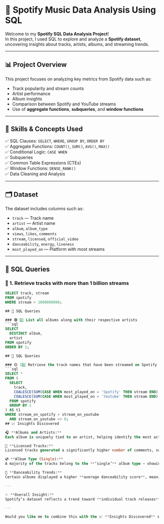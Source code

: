 # 🎵 Spotify Music Data Analysis Using SQL

Welcome to my **Spotify SQL Data Analysis Project**!  
In this project, I used SQL to explore and analyze a **Spotify dataset**, uncovering insights about tracks, artists, albums, and streaming trends.  

---

## 📊 Project Overview

This project focuses on analyzing key metrics from Spotify data such as:
- Track popularity and stream counts  
- Artist performance  
- Album insights  
- Comparison between Spotify and YouTube streams  
- Use of **aggregate functions**, **subqueries**, and **window functions**

---

## 🧠 Skills & Concepts Used

✅ SQL Clauses: `SELECT`, `WHERE`, `GROUP BY`, `ORDER BY`  
✅ Aggregate Functions: `COUNT()`, `SUM()`, `AVG()`, `MAX()`  
✅ Conditional Logic: `CASE WHEN`  
✅ Subqueries  
✅ Common Table Expressions (CTEs)  
✅ Window Functions: `DENSE_RANK()`  
✅ Data Cleaning and Analysis  

---

## 🗂️ Dataset

The dataset includes columns such as:
- `track` — Track name  
- `artist` — Artist name  
- `album`, `album_type`  
- `views`, `likes`, `comments`  
- `stream`, `licensed`, `official_video`  
- `danceability`, `energy`, `liveness`  
- `most_played_on` — Platform with most streams  

---

## 🧾 SQL Queries

### 🔹 1. Retrieve tracks with more than 1 billion streams
```sql
SELECT track, stream
FROM spotify
WHERE stream > 1000000000;

## 🧾 SQL Queries

### 🟢 2️⃣ List all albums along with their respective artists
```sql
SELECT
  DISTINCT album,
  artist
FROM spotify
ORDER BY 1;

## 🧾 SQL Queries

### 🟡 10️⃣ Retrieve the track names that have been streamed on Spotify more than YouTube
```sql
SELECT *
FROM (
  SELECT
    track,
    COALESCE(SUM(CASE WHEN most_played_on = 'Spotify' THEN stream END), 0) AS stream_on_spotify,
    COALESCE(SUM(CASE WHEN most_played_on = 'Youtube' THEN stream END), 0) AS stream_on_youtube
  FROM spotify
  GROUP BY 1
) AS t1
WHERE stream_on_spotify > stream_on_youtube
  AND stream_on_youtube <> 0;
## 📈 Insights Discovered

🎧 **Albums and Artists:**  
Each album is uniquely tied to an artist, helping identify the most active and productive creators on Spotify.

💬 **Licensed Tracks:**  
Licensed tracks generated a significantly higher number of comments, suggesting that verified or official releases gain more listener engagement and audience trust.

💿 **Album Type (Single):**  
A majority of the tracks belong to the **‘single’** album type — showing that most artists release standalone tracks rather than full albums to maximize reach and visibility.

💃 **Danceability Trends:**  
Certain albums displayed a higher **average danceability score**, meaning they contain tracks that are more rhythm-based, energetic, and enjoyable for upbeat listeners.

---

✨ **Overall Insight:**  
Spotify’s dataset reflects a trend toward **individual track releases** and **highly engaging licensed content**, with a strong audience preference for **energetic and danceable music.**

---

Would you like me to combine this with the 📈 **Insights Discovered** section into one professional README block (like a full portfolio piece for GitHub)?
